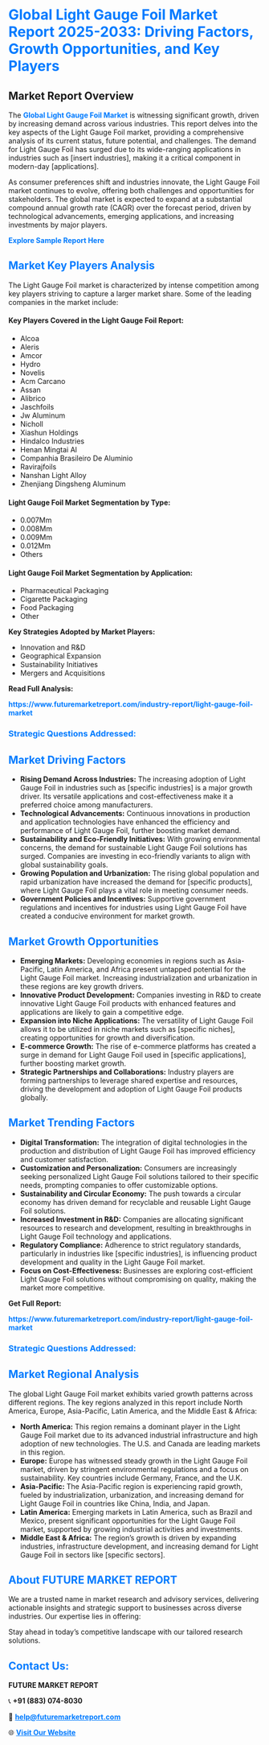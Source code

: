 <h1 style="color: #007BFF;">Global Light Gauge Foil Market Report 2025-2033: Driving Factors, Growth Opportunities, and Key Players</h1>

<section id="overview">
<h2>Market Report Overview</h2>
<p>The <a href="https://www.futuremarketreport.com/industry-report/light-gauge-foil-market" style="color: #007BFF; text-decoration: none;"><strong>Global Light Gauge Foil Market</strong></a> is witnessing significant growth, driven by increasing demand across various industries. This report delves into the key aspects of the Light Gauge Foil market, providing a comprehensive analysis of its current status, future potential, and challenges. The demand for Light Gauge Foil has surged due to its wide-ranging applications in industries such as [insert industries], making it a critical component in modern-day [applications].</p>
<p>As consumer preferences shift and industries innovate, the Light Gauge Foil market continues to evolve, offering both challenges and opportunities for stakeholders. The global market is expected to expand at a substantial compound annual growth rate (CAGR) over the forecast period, driven by technological advancements, emerging applications, and increasing investments by major players.</p>
</section>

<section id="overview">
<p><a href="https://www.futuremarketreport.com/request-sample/reportId=30321" style="color: #007BFF; text-decoration: none;"><strong>Explore Sample Report Here</strong></a></p>
</section>

<section id="key-players">
<h2 style="color: #007BFF;">Market Key Players Analysis</h2>
<p>The Light Gauge Foil market is characterized by intense competition among key players striving to capture a larger market share. Some of the leading companies in the market include:</p>
<h4>Key Players Covered in the Light Gauge Foil Report:</h4>
<ul><li>Alcoa</li><li>Aleris</li><li>Amcor</li><li>Hydro</li><li>Novelis</li><li>Acm Carcano</li><li>Assan</li><li>Alibrico</li><li>Jaschfoils</li><li>Jw Aluminum</li><li>Nicholl</li><li>Xiashun Holdings</li><li>Hindalco Industries</li><li>Henan Mingtai Al</li><li>Companhia Brasileiro De Aluminio</li><li>Ravirajfoils</li><li>Nanshan Light Alloy</li><li>Zhenjiang Dingsheng Aluminum</li></ul>
<h4>Light Gauge Foil Market Segmentation by Type:</h4>
<ul><li>0.007Mm</li><li>0.008Mm</li><li>0.009Mm</li><li>0.012Mm</li><li>Others</li></ul>

<h4>Light Gauge Foil Market Segmentation by Application:</h4>
<ul><li>Pharmaceutical Packaging</li><li>Cigarette Packaging</li><li>Food Packaging</li><li>Other</li></ul>
<p><strong>Key Strategies Adopted by Market Players:</strong></p>
<ul>
<li>Innovation and R&D</li>
<li>Geographical Expansion</li>
<li>Sustainability Initiatives</li>
<li>Mergers and Acquisitions</li>
</ul>
</section>

<section>
<p><strong>Read Full Analysis: </strong></p><a href="https://www.futuremarketreport.com/industry-report/light-gauge-foil-market" style="color: #007BFF; text-decoration: none;"><strong>https://www.futuremarketreport.com/industry-report/light-gauge-foil-market</strong></a>
<h3 style="color: #007BFF;">Strategic Questions Addressed:</h3>
</section>

<section id="driving-factors">
<h2 style="color: #007BFF;">Market Driving Factors</h2>
<ul>
<li><strong>Rising Demand Across Industries:</strong> The increasing adoption of Light Gauge Foil in industries such as [specific industries] is a major growth driver. Its versatile applications and cost-effectiveness make it a preferred choice among manufacturers.</li>
<li><strong>Technological Advancements:</strong> Continuous innovations in production and application technologies have enhanced the efficiency and performance of Light Gauge Foil, further boosting market demand.</li>
<li><strong>Sustainability and Eco-Friendly Initiatives:</strong> With growing environmental concerns, the demand for sustainable Light Gauge Foil solutions has surged. Companies are investing in eco-friendly variants to align with global sustainability goals.</li>
<li><strong>Growing Population and Urbanization:</strong> The rising global population and rapid urbanization have increased the demand for [specific products], where Light Gauge Foil plays a vital role in meeting consumer needs.</li>
<li><strong>Government Policies and Incentives:</strong> Supportive government regulations and incentives for industries using Light Gauge Foil have created a conducive environment for market growth.</li>
</ul>
</section>

<section id="growth-opportunities">
<h2 style="color: #007BFF;">Market Growth Opportunities</h2>
<ul>
<li><strong>Emerging Markets:</strong> Developing economies in regions such as Asia-Pacific, Latin America, and Africa present untapped potential for the Light Gauge Foil market. Increasing industrialization and urbanization in these regions are key growth drivers.</li>
<li><strong>Innovative Product Development:</strong> Companies investing in R&D to create innovative Light Gauge Foil products with enhanced features and applications are likely to gain a competitive edge.</li>
<li><strong>Expansion into Niche Applications:</strong> The versatility of Light Gauge Foil allows it to be utilized in niche markets such as [specific niches], creating opportunities for growth and diversification.</li>
<li><strong>E-commerce Growth:</strong> The rise of e-commerce platforms has created a surge in demand for Light Gauge Foil used in [specific applications], further boosting market growth.</li>
<li><strong>Strategic Partnerships and Collaborations:</strong> Industry players are forming partnerships to leverage shared expertise and resources, driving the development and adoption of Light Gauge Foil products globally.</li>
</ul>
</section>

<section id="trending-factors">
<h2 style="color: #007BFF;">Market Trending Factors</h2>
<ul>
<li><strong>Digital Transformation:</strong> The integration of digital technologies in the production and distribution of Light Gauge Foil has improved efficiency and customer satisfaction.</li>
<li><strong>Customization and Personalization:</strong> Consumers are increasingly seeking personalized Light Gauge Foil solutions tailored to their specific needs, prompting companies to offer customizable options.</li>
<li><strong>Sustainability and Circular Economy:</strong> The push towards a circular economy has driven demand for recyclable and reusable Light Gauge Foil solutions.</li>
<li><strong>Increased Investment in R&D:</strong> Companies are allocating significant resources to research and development, resulting in breakthroughs in Light Gauge Foil technology and applications.</li>
<li><strong>Regulatory Compliance:</strong> Adherence to strict regulatory standards, particularly in industries like [specific industries], is influencing product development and quality in the Light Gauge Foil market.</li>
<li><strong>Focus on Cost-Effectiveness:</strong> Businesses are exploring cost-efficient Light Gauge Foil solutions without compromising on quality, making the market more competitive.</li>
</ul>
</section>

<section>
<p><strong>Get Full Report: </strong></p><a href="https://www.futuremarketreport.com/industry-report/light-gauge-foil-market" style="color: #007BFF; text-decoration: none;"><strong>https://www.futuremarketreport.com/industry-report/light-gauge-foil-market</strong></a>
<h3 style="color: #007BFF;">Strategic Questions Addressed:</h3>
</section>


<section id="regional-analysis">
<h2 style="color: #007BFF;">Market Regional Analysis</h2>
<p>The global Light Gauge Foil market exhibits varied growth patterns across different regions. The key regions analyzed in this report include North America, Europe, Asia-Pacific, Latin America, and the Middle East & Africa:</p>
<ul>
<li><strong>North America:</strong> This region remains a dominant player in the Light Gauge Foil market due to its advanced industrial infrastructure and high adoption of new technologies. The U.S. and Canada are leading markets in this region.</li>
<li><strong>Europe:</strong> Europe has witnessed steady growth in the Light Gauge Foil market, driven by stringent environmental regulations and a focus on sustainability. Key countries include Germany, France, and the U.K.</li>
<li><strong>Asia-Pacific:</strong> The Asia-Pacific region is experiencing rapid growth, fueled by industrialization, urbanization, and increasing demand for Light Gauge Foil in countries like China, India, and Japan.</li>
<li><strong>Latin America:</strong> Emerging markets in Latin America, such as Brazil and Mexico, present significant opportunities for the Light Gauge Foil market, supported by growing industrial activities and investments.</li>
<li><strong>Middle East & Africa:</strong> The region’s growth is driven by expanding industries, infrastructure development, and increasing demand for Light Gauge Foil in sectors like [specific sectors].</li>
</ul>
</section>

<footer>
<h2 style="color: #007BFF;">About FUTURE MARKET REPORT</h2>
<p>We are a trusted name in market research and advisory services, delivering actionable insights and strategic support to businesses across diverse industries. Our expertise lies in offering:</p>

<p>Stay ahead in today’s competitive landscape with our tailored research solutions.</p>

<h2 style="color: #007BFF;">Contact Us:</h2>
<p><strong>FUTURE MARKET REPORT</strong></p>
<p>📞 <strong>+91 (883) 074-8030</strong></p>
<p>📧 <strong><a href="mailto:help@futuremarketreport.com" style="color: #007BFF;">help@futuremarketreport.com</a></strong></p>
<p>🌐 <strong><a href="https://www.futuremarketreport.com/" style="color: #007BFF;">Visit Our Website</a></strong></p>
</footer>